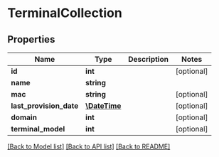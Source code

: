 # TerminalCollection

## Properties
Name | Type | Description | Notes
------------ | ------------- | ------------- | -------------
**id** | **int** |  | [optional] 
**name** | **string** |  | 
**mac** | **string** |  | [optional] 
**last_provision_date** | [**\DateTime**](\DateTime.md) |  | [optional] 
**domain** | **int** |  | [optional] 
**terminal_model** | **int** |  | [optional] 

[[Back to Model list]](../README.md#documentation-for-models) [[Back to API list]](../README.md#documentation-for-api-endpoints) [[Back to README]](../README.md)


